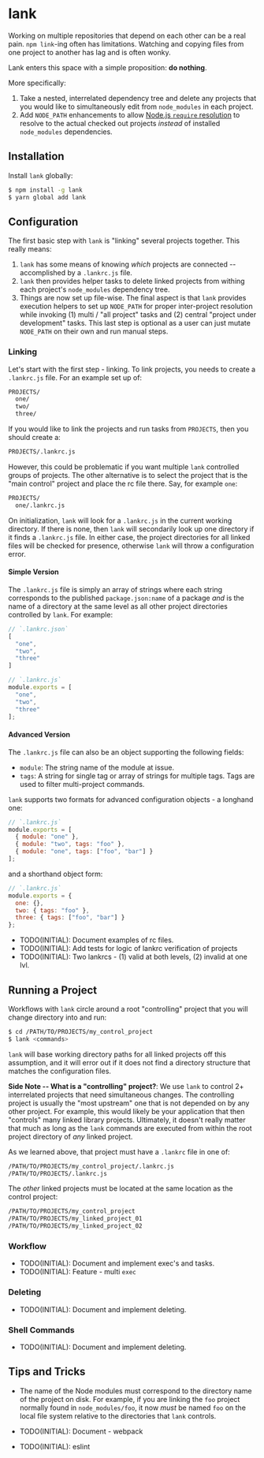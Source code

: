 lank
====

Working on multiple repositories that depend on each other can be a real pain.
`npm link`-ing often has limitations. Watching and copying files from one
project to another has lag and is often wonky.

Lank enters this space with a simple proposition: **do nothing**.

More specifically:

1. Take a nested, interrelated dependency tree and delete any projects that you
   would like to simultaneously edit from `node_modules` in each project.
2. Add `NODE_PATH` enhancements to allow
   [Node.js `require` resolution](https://nodejs.org/api/modules.html) to
   resolve to the actual checked out projects _instead_ of installed
   `node_modules` dependencies.

## Installation

Install `lank` globally:

```sh
$ npm install -g lank
$ yarn global add lank
```

## Configuration

The first basic step with `lank` is "linking" several projects together. This
really means:

1. `lank` has some means of knowing _which_ projects are connected --
   accomplished by a `.lankrc.js` file.
2. `lank` then provides helper tasks to delete linked projects from withing
   each project's `node_modules` dependency tree.
3. Things are now set up file-wise. The final aspect is that `lank` provides
   execution helpers to set up `NODE_PATH` for proper inter-project resolution
   while invoking (1) multi / "all project" tasks and (2) central "project under
   development" tasks. This last step is optional as a user can just mutate
   `NODE_PATH` on their own and run manual steps.

### Linking

Let's start with the first step - linking. To link projects, you needs to
create a `.lankrc.js` file. For an example set up of:

```sh
PROJECTS/
  one/
  two/
  three/
```

If you would like to link the projects and run tasks from `PROJECTS`, then you
should create a:

```sh
PROJECTS/.lankrc.js
```

However, this could be problematic if you want multiple `lank` controlled groups
of projects. The other alternative is to select the project that is the
"main control" project and place the rc file there. Say, for example `one`:

```sh
PROJECTS/
  one/.lankrc.js
```

On initialization, `lank` will look for a `.lankrc.js` in the current working
directory. If there is none, then `lank` will secondarily look up one directory
if it finds a `.lankrc.js` file. In either case, the project directories for all
linked files will be checked for presence, otherwise `lank` will throw a
configuration error.

#### Simple Version

The `.lankrc.js` file is simply an array of strings where each string
corresponds to the published `package.json:name` of a package _and_ is the name
of a directory at the same level as all other project directories controlled by
`lank`. For example:

```js
// `.lankrc.json`
[
  "one",
  "two",
  "three"
]

// `.lankrc.js`
module.exports = [
  "one",
  "two",
  "three"
];
```

#### Advanced Version

The `.lankrc.js` file can also be an object supporting the following fields:

- `module`: The string name of the module at issue.
- `tags`: A string for single tag or array of strings for multiple tags. Tags
  are used to filter multi-project commands.

`lank` supports two formats for advanced configuration objects - a longhand one:

```js
// `.lankrc.js`
module.exports = [
  { module: "one" },
  { module: "two", tags: "foo" },
  { module: "one", tags: ["foo", "bar"] }
];
```

and a shorthand object form:

```js
// `.lankrc.js`
module.exports = {
  one: {},
  two: { tags: "foo" },
  three: { tags: ["foo", "bar"] }
};
```

* TODO(INITIAL): Document examples of rc files.
* TODO(INITIAL): Add tests for logic of lankrc verification of projects
* TODO(INITIAL): Two lankrcs - (1) valid at both levels, (2) invalid at one lvl.

## Running a Project

Workflows with `lank` circle around a root "controlling" project that you will
change directory into and run:

```sh
$ cd /PATH/TO/PROJECTS/my_control_project
$ lank <commands>
```

`lank` will base working directory paths for all linked projects off this
assumption, and it will error out if it does not find a directory structure
that matches the configuration files.

**Side Note -- What is a "controlling" project?**: We use `lank` to control
2+ interrelated projects that need simultaneous changes. The controlling project
is usually the "most upstream" one that is not depended on by any other project.
For example, this would likely be your application that then "controls" many
linked library projects. Ultimately, it doesn't really matter that much as long
as the `lank` commands are executed from within the root project directory of
_any_ linked project.

As we learned above, that project must have a `.lankrc` file in one of:

```sh
/PATH/TO/PROJECTS/my_control_project/.lankrc.js
/PATH/TO/PROJECTS/.lankrc.js
```

The _other_ linked projects must be located at the same location as the control
project:

```sh
/PATH/TO/PROJECTS/my_control_project
/PATH/TO/PROJECTS/my_linked_project_01
/PATH/TO/PROJECTS/my_linked_project_02
```

### Workflow

* TODO(INITIAL): Document and implement exec's and tasks.
* TODO(INITIAL): Feature - multi `exec`

### Deleting

* TODO(INITIAL): Document and implement deleting.

### Shell Commands

* TODO(INITIAL): Document and implement deleting.

## Tips and Tricks

* The name of the Node modules must correspond to the directory name of the
  project on disk. For example, if you are linking the `foo` project normally
  found in `node_modules/foo`, it now _must_ be named `foo` on the local
  file system relative to the directories that `lank` controls.

* TODO(INITIAL): Document - webpack
* TODO(INITIAL): eslint
